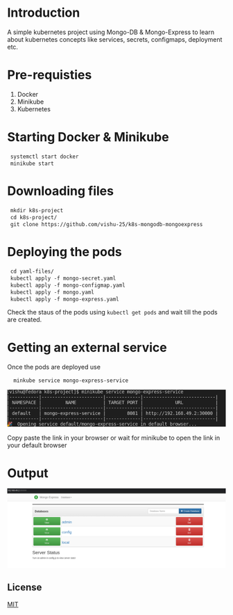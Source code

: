 # Introduction
A simple kubernetes project using Mongo-DB & Mongo-Express to learn about kubernetes concepts like services, secrets, configmaps, deployment etc.
# Pre-requisties 
1) Docker
2) Minikube
3) Kubernetes

# Starting Docker & Minikube
```
 systemctl start docker 
 minikube start
```
# Downloading files
```
 mkdir k8s-project
 cd k8s-project/
 git clone https://github.com/vishu-25/k8s-mongodb-mongoexpress 
 ```
# Deploying the pods
```
 cd yaml-files/
 kubectl apply -f mongo-secret.yaml
 kubectl apply -f mongo-configmap.yaml
 kubectl apply -f mongo.yaml
 kubectl apply -f mongo-express.yaml
```
Check the staus of the pods using `kubectl get pods` and wait till the pods are created.
# Getting an external service
Once the pods are deployed use 
``` 
  minkube service mongo-express-service
```
![Alt text](img/minkibe-service-ss.png)

Copy paste the link in your browser or wait for minikube to open the link in your default browser

# Output

![Alt text](img/output.png)

## License
[MIT](https://choosealicense.com/licenses/mit/)
